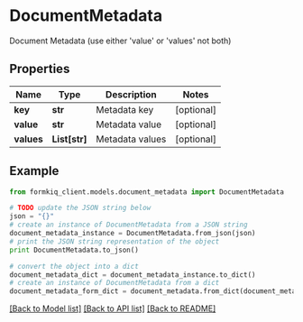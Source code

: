 # DocumentMetadata

Document Metadata (use either 'value' or 'values' not both)

## Properties

Name | Type | Description | Notes
------------ | ------------- | ------------- | -------------
**key** | **str** | Metadata key | [optional] 
**value** | **str** | Metadata value | [optional] 
**values** | **List[str]** | Metadata values | [optional] 

## Example

```python
from formkiq_client.models.document_metadata import DocumentMetadata

# TODO update the JSON string below
json = "{}"
# create an instance of DocumentMetadata from a JSON string
document_metadata_instance = DocumentMetadata.from_json(json)
# print the JSON string representation of the object
print DocumentMetadata.to_json()

# convert the object into a dict
document_metadata_dict = document_metadata_instance.to_dict()
# create an instance of DocumentMetadata from a dict
document_metadata_form_dict = document_metadata.from_dict(document_metadata_dict)
```
[[Back to Model list]](../README.md#documentation-for-models) [[Back to API list]](../README.md#documentation-for-api-endpoints) [[Back to README]](../README.md)


